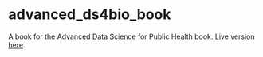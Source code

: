 # advanced_ds4bio_book
A book for the Advanced Data Science for Public Health book. Live version [here](https://smart-stats.github.io/advanced_ds4bio_book/qbook/_book/index.html)

